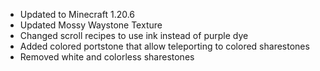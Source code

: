 - Updated to Minecraft 1.20.6
- Updated Mossy Waystone Texture
- Changed scroll recipes to use ink instead of purple dye
- Added colored portstone that allow teleporting to colored sharestones
- Removed white and colorless sharestones